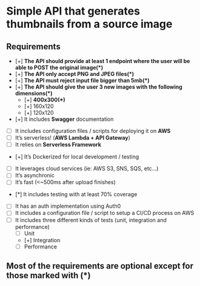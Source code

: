 # Simple API that generates thumbnails from a source image

## Requirements

- [+] **The API should provide at least 1 endpoint where the user will be able to POST the original image(\*)**
- [+] **The API only accept PNG and JPEG files(\*)**
- [+] **The API must reject input file bigger than 5mb(\*)**
- [+] **The API should give the user 3 new images with the following dimensions(\*)**
  - [+] **400x300(\*)**
  - [+] 160x120
  - [+] 120x120
- [+] It includes **Swagger** documentation
- [ ] It includes configuration files / scripts for deploying it on **AWS**
- [ ] It’s serverless! (**AWS Lambda + API Gateway**)
- [ ] It relies on **Serverless Framework**
- [+] It’s Dockerized for local development / testing
- [ ] It leverages cloud services (ie: AWS S3, SNS, SQS, etc…)
- [ ] It’s asynchronic
- [ ] It’s fast (<~500ms after upload finishes)
- [*] It includes testing with at least 70% coverage
- [ ] It has an auth implementation using Auth0
- [ ] It includes a configuration file / script to setup a CI/CD process on AWS
- [ ] It includes three different kinds of tests (unit, integration and performance)
  - [ ] Unit
  - [+] Integration
  - [ ] Performance

## Most of the requirements are optional except for those marked with (\*)
